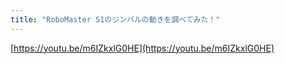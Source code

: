 ```yaml
---
title: "RoboMaster S1のジンバルの動きを調べてみた！"
---
```


[https://youtu.be/m6IZkxlG0HE](https://youtu.be/m6IZkxlG0HE)

